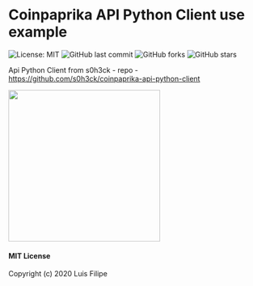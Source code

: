 # Coinpaprika API Python Client use example

![License: MIT](https://img.shields.io/badge/License-MIT-green.svg)
![GitHub last commit](https://img.shields.io/github/last-commit/lrgfilipe/coinpaprika-api-info)
![GitHub forks](https://img.shields.io/github/forks/lrgfilipe/coinpaprika-api-info?style=social)
![GitHub stars](https://img.shields.io/github/stars/lrgfilipe/coinpaprika-api-info?style=social)

Api Python Client from s0h3ck - repo - https://github.com/s0h3ck/coinpaprika-api-python-client

<img src="https://github.com/lrgfilipe/coinpaprika-api-info/blob/master/img.png" height="300">


#### MIT License

Copyright (c) 2020 Luis Filipe
